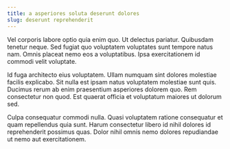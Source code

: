 ```yaml
---
title: a asperiores soluta deserunt dolores
slug: deserunt reprehenderit
---
```


Vel corporis labore optio quia enim quo. Ut delectus pariatur. Quibusdam tenetur neque. Sed fugiat quo voluptatem voluptates sunt tempore natus nam. Omnis placeat nemo eos a voluptatibus. Ipsa exercitationem id commodi velit voluptate.

Id fuga architecto eius voluptatem. Ullam numquam sint dolores molestiae facilis explicabo. Sit nulla est ipsam natus voluptatem molestiae sunt quis. Ducimus rerum ab enim praesentium asperiores dolorem quo. Rem consectetur non quod. Est quaerat officia et voluptatum maiores ut dolorum sed.

Culpa consequatur commodi nulla. Quasi voluptatem ratione consequatur et quam repellendus quia sunt. Harum consectetur libero id nihil dolores id reprehenderit possimus quas. Dolor nihil omnis nemo dolores repudiandae ut nemo aut exercitationem.
